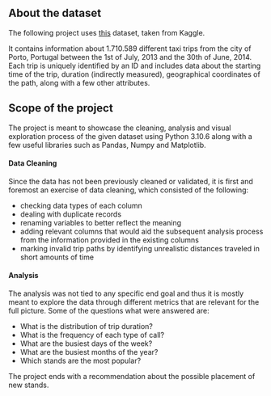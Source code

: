 ## About the dataset

The following project uses [this](https://www.kaggle.com/datasets/crailtap/taxi-trajectory) dataset, taken from Kaggle.

It contains information about 1.710.589 different taxi trips from the city of Porto, Portugal between the 1st of July, 2013 and the 30th of June, 2014. 
Each trip is uniquely identified by an ID and includes data about the starting time of the trip, duration (indirectly measured), geographical coordinates of the path, along with a few other attributes.

## Scope of the project
 
The project is meant to showcase the cleaning, analysis and visual exploration process of the given dataset using Python 3.10.6 along with a few useful libraries such as Pandas, Numpy and Matplotlib.
 
 #### Data Cleaning
 
Since the data has not been previously cleaned or validated, it is first and foremost an exercise of data cleaning, which consisted of the following:
 * checking data types of each column
 * dealing with duplicate records
 * renaming variables to better reflect the meaning
 * adding relevant columns that would aid the subsequent analysis process from the information provided in the existing columns
 * marking invalid trip paths by identifying unrealistic distances traveled in short amounts of time

#### Analysis
The analysis was not tied to any specific end goal and thus it is mostly meant to explore the data through different metrics that are relevant for the full picture. Some of the questions what were answered are:
* What is the distribution of trip duration?
* What is the frequency of each type of call?
* What are the busiest days of the week?
* What are the busiest months of the year?
* Which stands are the most popular?

The project ends with a recommendation about the possible placement of new stands.
